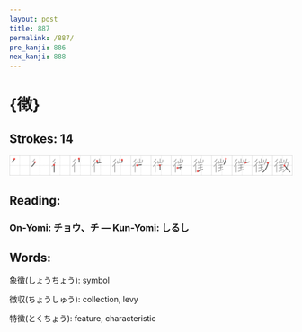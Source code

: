 ```yaml
---
layout: post
title: 887
permalink: /887/
pre_kanji: 886
nex_kanji: 888
---
```


# {徴}

## Strokes: 14

<div class="stroke"><img src="../images/E5BEB4.png" /></div>

## Reading:

### On-Yomi: チョウ、チ &mdash; Kun-Yomi: しるし

## Words:

象徴(しょうちょう): symbol

徴収(ちょうしゅう): collection, levy

特徴(とくちょう): feature, characteristic
